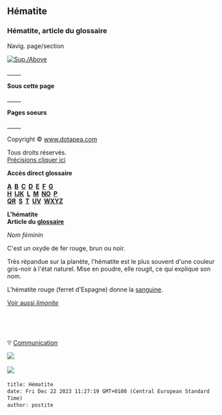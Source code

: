 ## Hématite
### Hématite, article du glossaire
 Navig. page/section

[![Sup./Above](_derived/up_cmp_themenoir010_up.gif)](h.html)

\_\_\_\_\_

**Sous cette page**

\_\_\_\_\_

**Pages soeurs**

\_\_\_\_\_

Copyright © www.dotapea.com

Tous droits réservés.  
[Précisions cliquer ici](droitscopie.html)

**Accès direct glossaire**

**[A](a.html)  [B](b.html)  [C](c.html)  [D](d.html)  [E](e.html)  [F](f.html)  [G](g.html)  
[H](h.html)  [IJK](ijk.html)  [L](l.html)  [M](m.html)  [NO](no.html)  [P](p.html)  
[QR](qr.html)  [S](s.html)  [T](t.html)  [UV](uv.html)  [WXYZ](wxyz.html)**

**L'hématite  
Article du [glossaire](glossaire.html)**

_Nom féminin_

C'est un oxyde de fer rouge, brun ou noir.

Très répandue sur la planète, l'hématite est le plus souvent d'une couleur gris-noir à l'état naturel. Mise en poudre, elle rougit, ce qui explique son nom.

L'hématite rouge (ferret d'Espagne) donne la [sanguine](sanguine.html).

[Voir aussi _limonite_](limonite.html)



 

 ![](images/transparent122x1.gif)

![](images/flechebas.gif) [Communication](http://www.artrealite.com/annonceurs.htm) 

[![](https://cbonvin.fr/sites/regie.artrealite.com/visuels/campagne1.png)](index-2.html#20131014)

![](https://cbonvin.fr/sites/regie.artrealite.com/visuels/campagne2.png)
```
title: Hématite
date: Fri Dec 22 2023 11:27:19 GMT+0100 (Central European Standard Time)
author: postite
```
